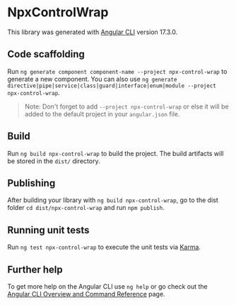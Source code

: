 # NpxControlWrap

This library was generated with [Angular CLI](https://github.com/angular/angular-cli) version 17.3.0.

## Code scaffolding

Run `ng generate component component-name --project npx-control-wrap` to generate a new component. You can also use `ng generate directive|pipe|service|class|guard|interface|enum|module --project npx-control-wrap`.
> Note: Don't forget to add `--project npx-control-wrap` or else it will be added to the default project in your `angular.json` file. 

## Build

Run `ng build npx-control-wrap` to build the project. The build artifacts will be stored in the `dist/` directory.

## Publishing

After building your library with `ng build npx-control-wrap`, go to the dist folder `cd dist/npx-control-wrap` and run `npm publish`.

## Running unit tests

Run `ng test npx-control-wrap` to execute the unit tests via [Karma](https://karma-runner.github.io).

## Further help

To get more help on the Angular CLI use `ng help` or go check out the [Angular CLI Overview and Command Reference](https://angular.io/cli) page.
